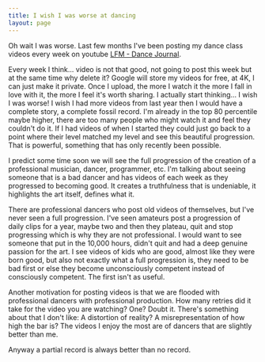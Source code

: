 ```yaml
---
title: I wish I was worse at dancing
layout: page
---
```


Oh wait I was worse. Last few months I've been posting my dance class videos every week on youtube [LFM - Dance Journal](https://www.youtube.com/watch?v=0x8TYugQpRQ). 

Every week I think... video is not that good, not going to post this week but at the same time why delete it? Google will store my videos for free, at 4K, I can just make it private. Once I upload, the more I watch it the more I fall in love with it, the more I feel it's worth sharing. I actually start thinking... I wish I was worse! I wish I had more videos from last year then I would have a complete story, a complete fossil record. I'm already in the top 80 percentile maybe higher, there are too many people who might watch it and feel they couldn't do it. If I had videos of when I started they could just go back to a point where their level matched my level and see this beautiful progression. That is powerful, something that has only recently been possible.

I predict some time soon we will see the full progression of the creation of a professional musician, dancer, programmer, etc. I'm talking about seeing someone that is a bad dancer and has videos of each week as they progressed to becoming good. It creates a truthfulness that is undeniable, it highlights the art itself, defines what it.

There are professional dancers who post old videos of themselves, but I've never seen a full progression. I've seen amateurs post a progression of daily clips for a year, maybe two and then they plateau, quit and stop progressing which is why they are not professional. I would want to see someone that put in the 10,000 hours, didn't quit and had a deep genuine passion for the art. I see videos of kids who are good, almost like they were born good, but also not exactly what a full progression is, they need to be bad first or else they become unconsciously competent instead of consciously competent. The first isn't as useful.

Another motivation for posting videos is that we are flooded with professional dancers with professional production. How many retries did it take for the video you are watching? One? Doubt it. There's something about that I don't like: A distortion of reality?  A misrepresentation of how high the bar is? The videos I enjoy the most are of dancers that are slightly better than me.

Anyway a partial record is always better than no record. 






